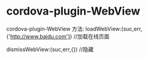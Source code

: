 # cordova-plugin-WebView
cordova-plugin-WebView
方法:
loadWebView:(suc,err,{'http://www.baidu.com'})  //加载在线页面

dismissWebView:(suc,err,{})  //隐藏
